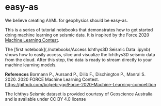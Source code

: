 # easy-as
We believe creating AI/ML for geophysics should be easy-as.

This is a series of tutorial notebooks that demonstrates how to get started doing machine learning on seismic data.  It is inspired by the [Force 2020 Machine Learning Contest](https://xeek.ai/challenges/force-seismic/overview).

The [first notebook](./notebooks/Access Ichthys3D Seismic Data
.ipynb) shows how to easily access, slice and visualize the Ichthys3D seismic data from the cloud.  After this step, the data is ready to stream directly to your machine learning models.
 

**References**
Bormann P., Aursand P., Dilib F., Dischington P., Manral S. 2020. 2020 FORCE Machine Learning Contest. https://github.com/bolgebrygg/Force-2020-Machine-Learning-competition

The Ichthys Seismic dataset is provided courtesy of Geoscience Australia and is available under CC BY 4.0 license
